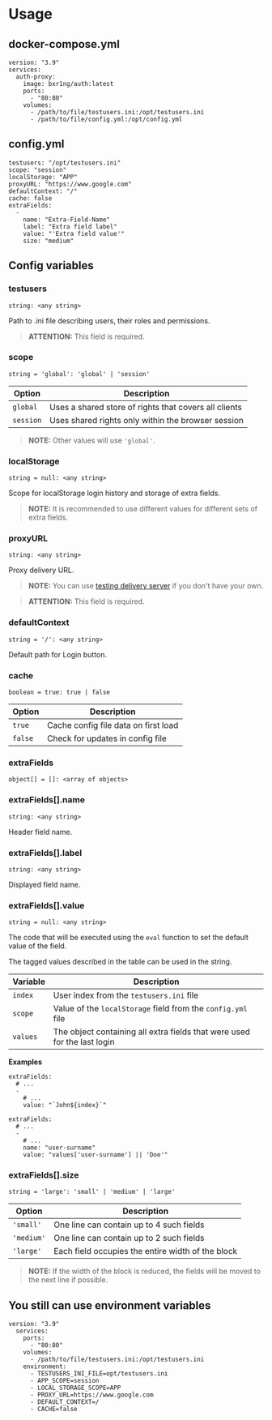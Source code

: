# Usage

## docker-compose.yml

```
version: "3.9"
services:
  auth-proxy:
    image: bxr1ng/auth:latest
    ports:
      - "80:80"
    volumes:
      - /path/to/file/testusers.ini:/opt/testusers.ini
      - /path/to/file/config.yml:/opt/config.yml
```

## config.yml

```
testusers: "/opt/testusers.ini"
scope: "session"
localStorage: "APP"
proxyURL: "https://www.google.com"
defaultContext: "/"
cache: false
extraFields:
  -
    name: "Extra-Field-Name"
    label: "Extra field label"
    value: "'Extra field value'"
    size: "medium"
```

## Config variables

### testusers

`string: <any string>`

Path to .ini file describing users, their roles and permissions.

> **ATTENTION:**  This field is required.

### scope

`string = 'global': 'global' | 'session'`

| Option    | Description                                           |
|-----------|-------------------------------------------------------|
| `global`  | Uses a shared store of rights that covers all clients |
| `session` | Uses shared rights only within the browser session    |

> **NOTE:**  Other values will use `'global'`.

### localStorage

`string = null: <any string>`

Scope for localStorage login history and storage of extra fields.

> **NOTE:**  It is recommended to use different values for different sets of extra fields.

### proxyURL

`string: <any string>`

Proxy delivery URL.

> **NOTE:**  You can use [testing delivery server](https://hub.docker.com/r/bxr1ng/auth-listener) if you don't have your own.

> **ATTENTION:**  This field is required.

### defaultContext

`string = '/': <any string>`

Default path for Login button.

### cache

`boolean = true: true | false`

| Option  | Description                          |
|---------|--------------------------------------|
| `true`  | Cache config file data on first load |
| `false` | Check for updates in config file     |

### extraFields

`object[] = []: <array of objects>`

### extraFields[].name

`string: <any string>`

Header field name.

### extraFields[].label

`string: <any string>`

Displayed field name.

### extraFields[].value

`string = null: <any string>`

The code that will be executed using the `eval` function to set the default value of the field.

The tagged values described in the table can be used in the string.

| Variable | Description                                                              |
|----------|--------------------------------------------------------------------------|
| `index`  | User index from the `testusers.ini` file                                 |
| `scope`  | Value of the `localStorage` field from the `config.yml` file             |
| `values` | The object containing all extra fields that were used for the last login |

**Examples**

```
extraFields:
  # ...
  -
    # ...
    value: "`John${index}`"
```

```
extraFields:
  # ...
  -
    # ...
    name: "user-surname"
    value: "values['user-surname'] || 'Doe'"
```

### extraFields[].size

`string = 'large': 'small' | 'medium' | 'large'`

| Option     | Description                                       |
|------------|---------------------------------------------------|
| `'small'`  | One line can contain up to 4 such fields          |
| `'medium'` | One line can contain up to 2 such fields          |
| `'large'`  | Each field occupies the entire width of the block |

> **NOTE:**  If the width of the block is reduced, the fields will be moved to the next line if possible.

## You still can use environment variables

```
version: "3.9"
  services:
    ports:
      - "80:80"
    volumes:
      - /path/to/file/testusers.ini:/opt/testusers.ini
    environment:
      - TESTUSERS_INI_FILE=opt/testusers.ini
      - APP_SCOPE=session
      - LOCAL_STORAGE_SCOPE=APP
      - PROXY_URL=https://www.google.com
      - DEFAULT_CONTEXT=/
      - CACHE=false
```

